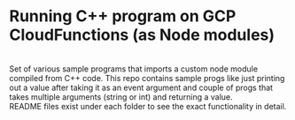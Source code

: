 # Running C++ program on GCP CloudFunctions (as Node modules)
<br/>
Set of various sample programs that imports a custom node module compiled from C++ code. This repo contains sample progs like just printing out a value after taking it as an event argument and couple of progs that takes multiple arguments (string or int) and returning a value.
<br/>
README files exist under each folder to see the exact functionality in detail.
